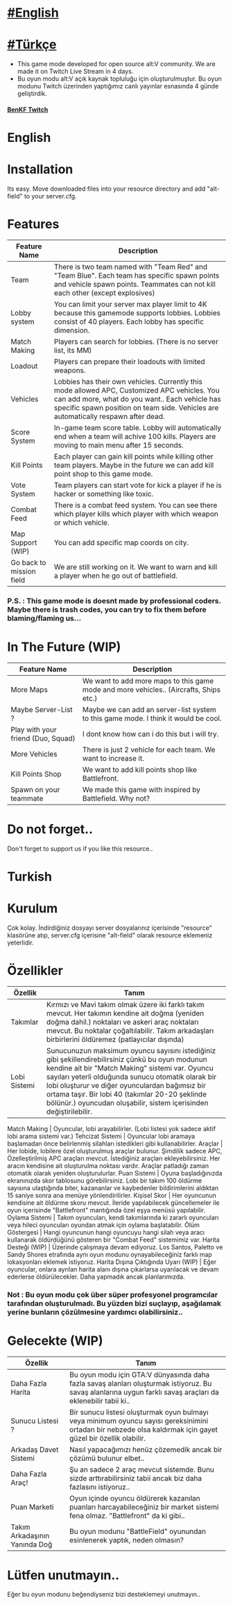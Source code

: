 
# [#English](#english)
# [#Türkçe](#turkish)

- This game mode developed for open source alt:V community. We are made it on Twitch Live Stream in 4 days.
- Bu oyun modu alt:V açık kaynak topluluğu için oluşturulmuştur. Bu oyun modunu Twitch üzerinden yaptığımız canlı yayınlar esnasında 4 günde geliştirdik.

#### [BenKF Twitch](#https://twitch.tv/BenKF)


# English
# Installation
Its easy. Move downloaded files into your resource directory and add "alt-field" to your server.cfg.

# Features

Feature Name | Description
------------ | -------------
Team | There is two team named with "Team Red" and "Team Blue". Each team has specific spawn points and vehicle spawn points. Teammates can not kill each other (except explosives)
Lobby system | You can limit your server max player limit to 4K because this gamemode supports lobbies. Lobbies consist of 40 players. Each lobby has specific dimension.
Match Making | Players can search for lobbies. (There is no server list, its MM)
Loadout | Players can prepare their loadouts with limited weapons.
Vehicles | Lobbies has their own vehicles. Currently this mode allowed APC, Customized APC vehicles. You can add more, what do you want.. Each vehicle has specific spawn position on team side. Vehicles are automatically respawn after dead.
Score System | In-game team score table. Lobby will automatically end when a team will achive 100 kills. Players are moving to main menu after 15 seconds. 
Kill Points | Each player can gain kill points while killing other team players. Maybe in the future we can add kill point shop to this game mode.
Vote System | Team players can start vote for kick a player if he is hacker or something like toxic.
Combat Feed | There is a combat feed system. You can see there which player kills which player with which weapon or which vehicle.
Map Support (WIP) | You can add specific map coords on city.
Go back to mission field | We are still working on it. We want to warn and kill a player when he go out of battlefield.



### P.S. : This game mode is doesnt made by professional coders. Maybe there is trash codes, you can try to fix them before blaming/flaming us...


# In The Future (WIP)

Feature Name | Description
------------ | -------------
More Maps | We want to add more maps to this game mode and more vehicles.. (Aircrafts, Ships etc.)
Maybe Server-List ? | Maybe we can add an server-list system to this game mode. I think it would be cool.
Play with your friend (Duo, Squad) | I dont know how can i do this but i will try.
More Vehicles | There is just 2 vehicle for each team. We want to increase it.
Kill Points Shop | We want to add kill points shop like Battlefront.
Spawn on your teammate | We made this game with inspired by Battlefield. Why not?


# Do not forget..

Don't forget to support us if you like this resource..


# Turkish
# Kurulum
Çok kolay. İndirdiğiniz dosyayı server dosyalarınız içerisinde "resource" klasörüne atıp, server.cfg içerisine "alt-field" olarak resource eklemeniz yeterlidir.

# Özellikler

Özellik | Tanım
------------ | -------------
Takımlar |  Kırmızı ve Mavi takım olmak üzere iki farklı takım mevcut. Her takımın kendine ait doğma (yeniden doğma dahil.) noktaları ve askeri araç noktaları mevcut. Bu noktalar çoğaltılabilir. Takım arkadaşları birbirlerini öldüremez (patlayıcılar dışında)
Lobi Sistemi | Sunucunuzun maksimum oyuncu sayısını istediğiniz gibi şekillendirebilirsiniz çünkü bu oyun modunun kendine ait bir "Match Making" sistemi var. Oyuncu sayıları yeterli olduğunda sunucu otomatik olarak bir lobi oluşturur ve diğer oyunculardan bağımsız bir ortama taşır. Bir lobi 40 (takımlar 20-20 şeklinde bölünür.) oyuncudan oluşabilir, sistem içerisinden değiştirilebilir. 

Match Making | Oyuncular, lobi arayabilirler. (Lobi listesi yok sadece aktif lobi arama sistemi var.)
Tehcizat Sistemi | Oyuncular lobi aramaya başlamadan önce belirlenmiş silahları istedikleri gibi kullanabilirler. 
Araçlar | Her lobide, lobilere özel oluşturulmuş araçlar bulunur. Şimdilik sadece APC, Özelleştirilmiş APC araçları mevcut. İstediğiniz araçları ekleyebilirsiniz. Her aracın kendisine ait oluşturulma noktası vardır. Araçlar patladığı zaman otomatik olarak yeniden oluşturulurlar.
Puan Sistemi | Oyuna başladığınızda ekranınızda skor tablosunu görebilirsiniz. Lobi bir takım 100 öldürme sayısına ulaştığında biter, kazananlar ve kaybedenler bildirimlerini aldıktan 15 saniye sonra ana menüye yönlendirilirler. 
Kişisel Skor | Her oyuncunun kendisine ait öldürme skoru mevcut. İleride yapılabilecek güncellemeler ile oyun içerisinde "Battlefront" mantığında özel eşya menüsü yapılabilir.
Oylama Sistemi | Takım oyuncuları, kendi takımlarında ki zararlı oyuncuları veya hileci oyuncuları oyundan atmak için oylama başlatabilir. 
Ölüm Göstergesi | Hangi oyuncunun hangi oyuncuyu hangi silah veya aracı kullanarak öldürdüğünü gösteren bir "Combat Feed" sistemimiz var.
Harita Desteği (WIP) | Üzerinde çalışmaya devam ediyoruz. Los Santos, Paletto ve Sandy Shores etrafında aynı oyun modunu oynayabileceğiniz farklı map lokasyonları eklemek istiyoruz.
Harita Dışına Çıktığında Uyarı (WIP) | Eğer oyuncular, onlara ayrılan harita alanı dışına çıkarlarsa uyarılacak ve devam ederlerse öldürülecekler. Daha yapmadık ancak planlarımızda.




### Not : Bu oyun modu çok über süper profesyonel programcılar tarafından oluşturulmadı. Bu yüzden bizi suçlayıp, aşağılamak yerine bunların çözülmesine yardımcı olabilirsiniz..


# Gelecekte (WIP)

Özellik | Tanım
------------ | -------------
Daha Fazla Harita | Bu oyun modu için GTA:V dünyasında daha fazla savaş alanları oluşturmak istiyoruz. Bu savaş alanlarına uygun farklı savaş araçları da eklenebilir tabii ki..
Sunucu Listesi ? | Bir sunucu listesi oluşturmak oyun bulmayı veya minimum oyuncu sayısı gereksinimini ortadan bir nebzede olsa kaldırmak için gayet güzel bir özellik olabilir.
Arkadaş Davet Sistemi | Nasıl yapacağımızı henüz çözemedik ancak bir çözümü bulunur elbet..
Daha Fazla Araç! | Şu an sadece 2 araç mevcut sistemde. Bunu sizde arttırabilirsiniz tabii ancak biz daha fazlasını istiyoruz..
Puan Marketi | Oyun içinde oyuncu öldürerek kazanılan puanları harcayabileceğiniz bir market sistemi fena olmaz. "Battlefront" da ki gibi.. 
Takım Arkadaşının Yanında Doğ | Bu oyun modunu "BattleField" oyunundan esinlenerek yaptık, neden olmasın?


# Lütfen unutmayın..

Eğer bu oyun modunu beğendiyseniz bizi desteklemeyi unutmayın..







